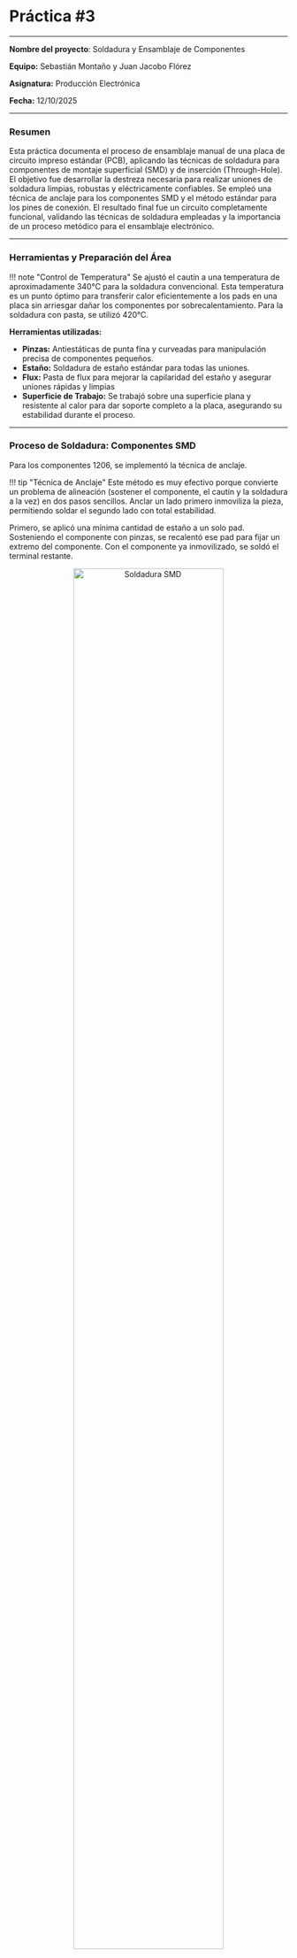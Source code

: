 # Práctica #3

---

**Nombre del proyecto**: Soldadura y Ensamblaje de Componentes

**Equipo:** Sebastián Montaño y Juan Jacobo Flórez

**Asignatura:** Producción Electrónica

**Fecha:** 12/10/2025

---

### Resumen

Esta práctica documenta el proceso de ensamblaje manual de una placa de circuito impreso estándar (PCB), aplicando las técnicas de soldadura para componentes de montaje superficial (SMD) y de inserción (Through-Hole). El objetivo fue desarrollar la destreza necesaria para realizar uniones de soldadura limpias, robustas y eléctricamente confiables. Se empleó una técnica de anclaje para los componentes SMD y el método estándar para los pines de conexión. El resultado final fue un circuito completamente funcional, validando las técnicas de soldadura empleadas y la importancia de un proceso metódico para el ensamblaje electrónico.

---

### Herramientas y Preparación del Área

!!! note "Control de Temperatura"
    Se ajustó el cautín a una temperatura de aproximadamente 340°C para la soldadura convencional. Esta temperatura es un punto óptimo para transferir calor eficientemente a los pads en una placa sin arriesgar dañar los componentes por sobrecalentamiento. Para la soldadura con pasta, se utilizó 420°C.

**Herramientas utilizadas:**
- **Pinzas:** Antiestáticas de punta fina y curveadas para manipulación precisa de componentes pequeños.
- **Estaño:** Soldadura de estaño estándar para todas las uniones.
- **Flux:** Pasta de flux para mejorar la capilaridad del estaño y asegurar uniones rápidas y limpias
- **Superficie de Trabajo:** Se trabajó sobre una superficie plana y resistente al calor para dar soporte completo a la placa, asegurando su estabilidad durante el proceso.

---

### Proceso de Soldadura: Componentes SMD

Para los componentes 1206, se implementó la técnica de anclaje.

!!! tip "Técnica de Anclaje"
    Este método es muy efectivo porque convierte un problema de alineación (sostener el componente, el cautín y la soldadura a la vez) en dos pasos sencillos. Anclar un lado primero inmoviliza la pieza, permitiendo soldar el segundo lado con total estabilidad.

Primero, se aplicó una mínima cantidad de estaño a un solo pad. Sosteniendo el componente con pinzas, se recalentó ese pad para fijar un extremo del componente. Con el componente ya inmovilizado, se soldó el terminal restante. 

<figure style="text-align:center;">
  <img src="recursos/imgs/smd_soldering.png" alt="Soldadura SMD" style="width:80%;">
  <figcaption style="font-size:0.9em; color:gray;">Primer plano de un componente SMD siendo soldado sobre la PCB.</figcaption>
</figure>

---

### Soldadura con Pasta para Soldar

Para los componentes SMD más pequeños, se utilizó el método de pasta para soldar, que ofrece mejor control y permite soldaduras más consistentes en espacios reducidos.

Se aplicó la pasta para soldar directamente sobre los pads de cobre. La cantidad aplicada fue mínima, para evitar puentes de soldadura entre pads adyacentes.

!!! tip "Espesor de la Pasta"
    La pasta debe formar una capa uniforme sobre el pad. Si es demasiada, podría causa cortocircuitos; si es muy poca, no hay suficiente material para crear una unión robusta.

Con la pasta aplicada, se colocó el componente sobre el pad utilizando pinzas. La pasta actuó como adhesivo temporal, manteniendo el componente en su lugar. Se aplicó calor con un cautín a una temperatura aproximada de 420°C, permitiendo que la pasta se funda y establezca la conexión. Se utilizó movimiento leve y uniforme del cautín para distribuir el calor de forma controlada.

!!! note "Punto de Fusión de la Pasta"
    La pasta para soldar tiene un punto de fusión entre 217°C y 260°C. Al utilizar un cautín a 420°C, la pasta se funde casi instantáneamente, típicamente en 2 a 3 segundos, lo que minimiza el riesgo de dañar componentes adyacentes.

Una vez que la soldadura se solidificó, se retiró el cautín y se permitió que enfriara naturalmente. Finalmente, se limpió cualquier residuo de flux con alcohol isopropílico.

!!! warning "Ventajas y Limitaciones"
    La pasta para soldar es excelente para componentes pequeños y espaciados muy cerca, pero requiere mayor precisión en la aplicación. El uso de un cautín a mayor temperatura (420°C) acelera significativamente el proceso de fusión en comparación con métodos alternativos, permitiendo mayor control y precisión en espacios muy reducidos. No es recomendable para soldaduras en cables.

---

### Proceso de Soldadura: Componentes Through-Hole (THT)

El principal objetivo con los pines de conexión fue asegurar su perpendicularidad respecto a la placa.

Se insertaron las tiras de pines y se soldó un único pin en cada extremo para fijar la orientación. Se procedió a soldar los pines restantes aplicando calor a la base del pin y al pad de cobre simultáneamente antes de introducir el estaño.

!!! note "La Unión Perfecta en Forma de Cono"
    Una soldadura THT correcta debe tener una forma cóncava, similar a un pequeño volcán. Esta forma indica que el estaño se ha unido correctamente tanto el pin como el pad (unión por capilaridad), garantizando una conexión eléctrica y mecánica robusta, una mala manipulacion o soldaura puede provocar por acción mecánica el quiebre de las pistas.

---

### Inspección y Resultados Finales

Tras la soldadura, se realizó una limpieza con alcohol isopropílico.

!!! tip "La Importancia de la Limpieza"
    Remover los residuos de flux no es solo por estética. pueden crear caminos conductivos no deseados en la placa, ademas de crear un terminado estetico indeseable.

#### Pruebas de Continuidad y Validación

La inspección visual confirmó que todas las uniones eran brillantes y no presentaban signos de soldadura fría. El circuito ensamblado fue sometido a pruebas de continuidad utilizando un multímetro.

**Resultados de resistencia:**
- **Líneas de señal:** 11 kΩ (valor esperado: 1 kΩ. La discrepancia aunque considerable se determinó que no iba a repercutir en el funcionamiento de la placa)

- **Positivo de LEDs:** 330 Ω (valor esperado: correcto)

**Problemas identificados y soluciones:**

Durante el proceso se identificaron soldaduras frías en algunas uniones realizadas con pasta que no solidificaron correctamente en el primer intento. Estas fueron re-soldadas aplicando pequeñas cantidades de pasta y recalentando con el cautín a 420°C.

Los pines THT inicialmente mal aplicados provocaron la desaparición de algunas pistas de cobre. Estas se repararon de forma rudimentaria conectando pequeños pedazos de cable entre los puntos dañados, restaurando la continuidad del circuito.

Los botones requirieron re-soldadura después del primer intento, logrando finalmente uniones confiables, aunque no se logró el resultado esperado.

#### Validación Final

A pesar de las desviaciones en la resistencia de las líneas de señal (11 kΩ en lugar de 1 kΩ esperado) y los problemas identificados durante el proceso, el circuito demostró continuidad eléctrica y funcionalidad. El resultado final validó que las técnicas de soldadura empleadas, aunque requirieron correcciones, fueron suficientes para obtener un circuito operacional.

<figure style="text-align:center;">
  <img src="recursos/imgs/pcb_final.png" alt="Placa Ensamblada" style="width:75%;">
  <figcaption style="font-size:0.9em; color:gray;">Vista de la placa estándar completamente ensamblada.</figcaption>
</figure>